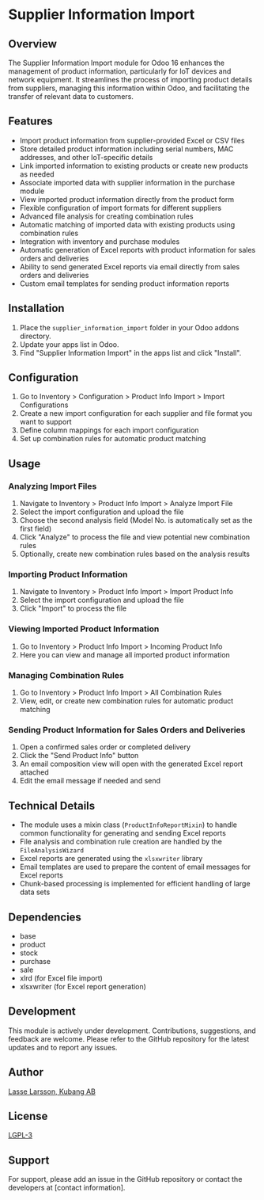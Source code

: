 # Supplier Information Import

## Overview
The Supplier Information Import module for Odoo 16 enhances the management of product information, particularly for IoT devices and network equipment. It streamlines the process of importing product details from suppliers, managing this information within Odoo, and facilitating the transfer of relevant data to customers.

## Features

- Import product information from supplier-provided Excel or CSV files
- Store detailed product information including serial numbers, MAC addresses, and other IoT-specific details
- Link imported information to existing products or create new products as needed
- Associate imported data with supplier information in the purchase module
- View imported product information directly from the product form
- Flexible configuration of import formats for different suppliers
- Advanced file analysis for creating combination rules
- Automatic matching of imported data with existing products using combination rules
- Integration with inventory and purchase modules
- Automatic generation of Excel reports with product information for sales orders and deliveries
- Ability to send generated Excel reports via email directly from sales orders and deliveries
- Custom email templates for sending product information reports

## Installation
1. Place the `supplier_information_import` folder in your Odoo addons directory.
2. Update your apps list in Odoo.
3. Find "Supplier Information Import" in the apps list and click "Install".

## Configuration
1. Go to Inventory > Configuration > Product Info Import > Import Configurations
2. Create a new import configuration for each supplier and file format you want to support
3. Define column mappings for each import configuration
4. Set up combination rules for automatic product matching

## Usage

### Analyzing Import Files
1. Navigate to Inventory > Product Info Import > Analyze Import File
2. Select the import configuration and upload the file
3. Choose the second analysis field (Model No. is automatically set as the first field)
4. Click "Analyze" to process the file and view potential new combination rules
5. Optionally, create new combination rules based on the analysis results

### Importing Product Information
1. Navigate to Inventory > Product Info Import > Import Product Info
2. Select the import configuration and upload the file
3. Click "Import" to process the file

### Viewing Imported Product Information
1. Go to Inventory > Product Info Import > Incoming Product Info
2. Here you can view and manage all imported product information

### Managing Combination Rules
1. Go to Inventory > Product Info Import > All Combination Rules
2. View, edit, or create new combination rules for automatic product matching

### Sending Product Information for Sales Orders and Deliveries
1. Open a confirmed sales order or completed delivery
2. Click the "Send Product Info" button
3. An email composition view will open with the generated Excel report attached
4. Edit the email message if needed and send

## Technical Details
- The module uses a mixin class (`ProductInfoReportMixin`) to handle common functionality for generating and sending Excel reports
- File analysis and combination rule creation are handled by the `FileAnalysisWizard`
- Excel reports are generated using the `xlsxwriter` library
- Email templates are used to prepare the content of email messages for Excel reports
- Chunk-based processing is implemented for efficient handling of large data sets

## Dependencies
- base
- product
- stock
- purchase
- sale
- xlrd (for Excel file import)
- xlsxwriter (for Excel report generation)

## Development
This module is actively under development. Contributions, suggestions, and feedback are welcome. Please refer to the GitHub repository for the latest updates and to report any issues.

## Author
[Lasse Larsson, Kubang AB](https://kubang.eu/)

## License
[LGPL-3](https://www.gnu.org/licenses/lgpl-3.0.en.html)

## Support
For support, please add an issue in the GitHub repository or contact the developers at [contact information].